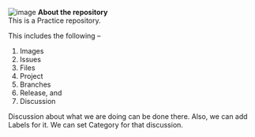 ![image](https://user-images.githubusercontent.com/110473966/187351672-099e2b0b-c18a-4a2c-90d2-9a78fdc61475.png)                                  **About the repository**                                    
This is a Practice repository.

This includes the following –
1.	Images
2.	Issues
3.	Files
4.	Project
5.	Branches
6.	Release, and 
7.	Discussion

Discussion about what we are doing can be done there. Also, we can add Labels for it. We can set Category for that discussion.
